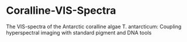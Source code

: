 # Coralline-VIS-Spectra
 The VIS-spectra of the Antarctic coralline algae T. antarcticum: Coupling hyperspectral imaging with standard pigment and DNA tools
